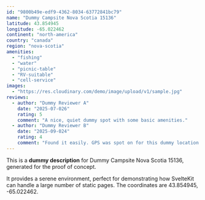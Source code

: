 ```yaml
---
id: "9800b49e-edf9-4362-8034-63772841bc79"
name: "Dummy Campsite Nova Scotia 15136"
latitude: 43.854945
longitude: -65.022462
continent: "north-america"
country: "canada"
region: "nova-scotia"
amenities:
  - "fishing"
  - "water"
  - "picnic-table"
  - "RV-suitable"
  - "cell-service"
images:
  - "https://res.cloudinary.com/demo/image/upload/v1/sample.jpg"
reviews:
  - author: "Dummy Reviewer A"
    date: "2025-07-026"
    rating: 5
    comment: "A nice, quiet dummy spot with some basic amenities."
  - author: "Dummy Reviewer B"
    date: "2025-09-024"
    rating: 4
    comment: "Found it easily. GPS was spot on for this dummy location."
---
```


This is a **dummy description** for Dummy Campsite Nova Scotia 15136, generated for the proof of concept.

It provides a serene environment, perfect for demonstrating how SvelteKit can handle a large number of static pages. The coordinates are 43.854945, -65.022462.
